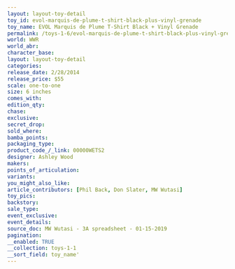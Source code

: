 ```yaml
---
layout: layout-toy-detail 
toy_id: evol-marquis-de-plume-t-shirt-black-plus-vinyl-grenade
toy_name: EVOL Marquis de Plume T-Shirt Black + Vinyl Grenade
permalink: /toys-1-6/evol-marquis-de-plume-t-shirt-black-plus-vinyl-grenade.html
world: WWR
world_abr: 
character_base: 
layout: layout-toy-detail
categories: 
release_date: 2/28/2014
release_price: $55 
scale: one-to-one
size: 6 inches
comes_with: 
edition_qty: 
chase: 
exclusive: 
secret_drop: 
sold_where: 
bamba_points: 
packaging_type: 
product_code_/_link: 00000WETS2
designer: Ashley Wood
makers: 
points_of_articulation: 
variants: 
you_might_also_like: 
article_contributors: [Phil Back, Don Slater, MW Wutasi]
toy_pics: 
backstory: 
sale_type: 
event_exclusive: 
event_details: 
source_doc: MW Wutasi - 3A spreadsheet - 01-15-2019
pagination: 
__enabled: TRUE
__collection: toys-1-1
__sort_field: toy_name'
---
```

